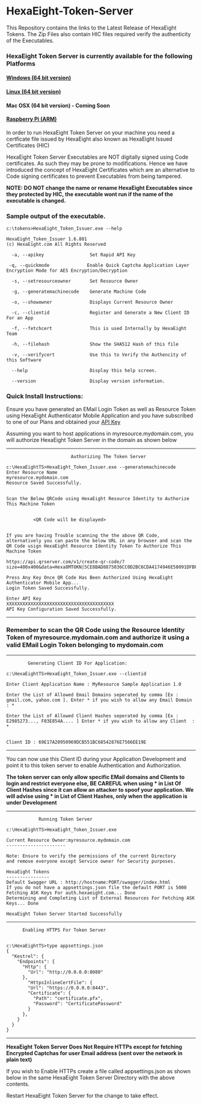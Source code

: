 # HexaEight-Token-Server
This Repository contains the links to the Latest Release of HexaEight Tokens. The Zip Files also contain HIC files required verify the authenticity of the Executables.

### HexaEight Token Server is currently available for the following Platforms

#### [Windows (64 bit version)](https://www.hexaeight.com/downloads/HexaEight_Token_Issuer/win-x64/HexaEight_Token_Issuer-win-x64.zip)
  
#### [Linux (64 bit version)](https://www.hexaeight.com/downloads/HexaEight_Token_Issuer/linux-x64/HexaEight_Token_Issuer-linux-x64.zip)

#### Mac OSX (64 bit version) - Coming Soon

#### [Raspberry Pi (ARM)](https://www.hexaeight.com/downloads/HexaEight_Token_Issuer/linux-arm/HexaEight_Token_Issuer-linux-arm.zip)

In order to run HexaEight Token Server on your machine you need a certficate file issued by HexaEight also known as HexaEight Issued Certificates (HIC)

HexaEight Token Server Executables are NOT digitally signed using Code certificates.  As such they may be prone to modifications.  Hence we have introduced the concept of HexaEight Certificates which are an alternative to Code signing certificates to prevent Executables from being tampered.

**NOTE: DO NOT change the name or rename HexaEight Executables since they protected by HIC, the executable wont run if the name of the executable is changed.**

### Sample output of the executable.

```
c:\tokens>HexaEight_Token_Issuer.exe --help

HexaEight_Token_Issuer 1.6.801
(c) HexaEight.com All Rights Reserved

  -a, --apikey                 Set Rapid API Key

 -q, --quickmode              Enable Quick Captcha Application Layer Encryption Mode for AES Encryption/Decryption

  -s, --setresourceowner       Set Resource Owner

  -g, --generatemachinecode    Generate Machine Code

  -o, --showowner              Displays Current Resource Owner

  -c, --clientid               Register and Generate a New Client ID For an App

  -f, --fetchcert              This is used Internally by HexaEight Team

  -h, --filehash               Show the SHA512 Hash of this file

  -v, --verifycert             Use this to Verify the Authencity of this Software

  --help                       Display this help screen.

  --version                    Display version information.

```
  
  ### Quick Install Instructions:
 
 
Ensure you have generated an EMail Login Token as well as Resource Token using HexaEight Authenticator Mobile Application and you have subscribed to one of our Plans and obtained your [API Key](https://rapidapi.com/hexaeight-hexaeight-default/api/hexaeight-sso-platform/pricing) 
 
 Assuming you want to host applications in myresource.mydomain.com, you will authorize HexaEight Token Server in the domain as shown below
 
--- 

                            Authorizing The Token Server


```
c:\HexaEightTS>HexaEight_Token_Issuer.exe --generatemachinecode
Enter Resource Name
myresource.mydomain.com
Resource Saved Successfully.


Scan the Below QRCode using HexaEight Resource Identity to Authorize This Machine Token


          <QR Code will be displayed>


If you are having Trouble scanning the the above QR Code, alternatively you can paste the below URL in any browser and scan the QR Code usign HexaEight Resource Identity Token To Authorize This Machine Token

https://api.qrserver.com/v1/create-qr-code/?size=400x400&data=Hexa8MTOKN|5CE8BAD8875036CC0D2BC6CDA4174946E58091DFBFEEF7397EF7F567AA4FFD22C4C8C59BA73CE52E55F9AB0A1560CA442BA2E1FF28EEA7F9DA39D3F5A2893B13

Press Any Key Once QR Code Has Been Authorized Using HexaEight Authenticator Mobile App...
Login Token Saved Successfully.

Enter API Key
XXXXXXXXXXXXXXXXXXXXXXXXXXXXXXXXXXXXXXXX
API Key Configuration Saved Successfully.

```
--- 

### Remember to scan the QR Code using the Resource Identity Token of myresource.mydomain.com and authorize it using a valid EMail Login Token belonging to mydomain.com

---

            Generating Client ID For Application:

```
c:\HexaEightTS>HexaEight_Token_Issuer.exe --clientid

Enter Client Application Name : MyResource Sample Application 1.0

Enter the List of Allowed Email Domains seperated by comma [Ex : gmail.com, yahoo.com ]. Enter * if you wish to allow any Email Domain : *

Enter the List of Allowed Client Hashes seperated by comma [Ex : E2985273..., F03E854A.... ] Enter * if you wish to allow any Client  : *


Client ID : 69E17A20950969DCB551BC68542876E7566EE19E

```
--- 

You can now use this Client ID during your Application Development and point it to this token server to enable Authentication and Authorization.

**The token server can only allow specific EMail domains and Clients to login and restrict everyone else, BE CAREFUL when using * in List Of Client Hashes since it can allow an attacker to spoof your application. We will advise using * in List of Client Hashes, only when the application is under Development**



--- 

                Running Token Server

```
c:\HexaEightTS>HexaEight_Token_Issuer.exe

Current Resource Owner:myresource.mydomain.com
----------------------

Note: Ensure to verify the permissions of the current Directory
and remove everyone except Service owner for Security purposes.

HexaEight Tokens
----------------
Default Swagger URL : http://hostname:PORT/swagger/index.html
If you do not have a appsettings.json file the default PORT is 5000
Fetching ASK Keys For auth.hexaeight.com... Done
Determining and Completing List of External Resources For Fetching ASK Keys... Done

HexaEight Token Server Started Successfully

```
--- 


          Enabling HTTPS For Token Server
  
```

c:\HexaEightTS>type appsettings.json
{                                                                               
  "Kestrel": {                                
    "Endpoints": {                                                              
      "Http": {                                
        "Url": "http://0.0.0.0:8080"                                            
      },                                                                        
        "HttpsInlineCertFile": {                                                
        "Url": "https://0.0.0.0:8443",                           
        "Certificate": {                                         
          "Path": "certificate.pfx",             
          "Password": "CertificatePassword"               
        }                                          
      },                                       
    }                                                      
  }                                          
} 

```
--- 
**HexaEight Token Server Does Not Require HTTPs except for fetching Encrypted Captchas for user Email address (sent over the network in plain text)**

If you wish to Enable HTTPs create a file called appsettings.json as shown below in the same HexaEight Token Server Directory with the above contents. 

Restart HexaEight Token Server for the change to take effect.


